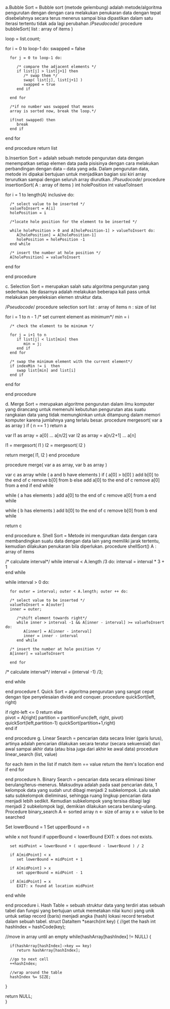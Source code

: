 a.Bubble Sort = Bubble sort (metode gelembung) adalah metode/algoritma pengurutan dengan dengan cara melakukan penukaran data dengan tepat disebelahnya secara terus menerus sampai bisa dipastikan dalam satu iterasi tertentu tidak ada lagi perubahan
/*Pseudocode*/
procedure bubbleSort( list : array of items )

   loop = list.count;
   
   for i = 0 to loop-1 do:
      swapped = false
		
      for j = 0 to loop-1 do:
      
         /* compare the adjacent elements */   
         if list[j] > list[j+1] then
            /* swap them */
            swap( list[j], list[j+1] )		 
            swapped = true
         end if
         
      end for
      
      /*if no number was swapped that means 
      array is sorted now, break the loop.*/
      
      if(not swapped) then
         break
      end if
      
   end for
   
end procedure return list


b.Insertion Sort = adalah sebuah metode pengurutan data dengan menempatkan setiap elemen data pada pisisinya dengan cara melakukan perbandingan dengan data – data yang ada. Dalam pengurutan data, metode ini dipakai bertujuan untuk menjadikan bagian sisi kiri array terurutkan sampai dengan seluruh array diurutkan.
/*Pseudocode*/
procedure insertionSort( A : array of items )
   int holePosition
   int valueToInsert
	
   for i = 1 to length(A) inclusive do:
	
      /* select value to be inserted */
      valueToInsert = A[i]
      holePosition = i
      
      /*locate hole position for the element to be inserted */
		
      while holePosition > 0 and A[holePosition-1] > valueToInsert do:
         A[holePosition] = A[holePosition-1]
         holePosition = holePosition -1
      end while
		
      /* insert the number at hole position */
      A[holePosition] = valueToInsert
      
   end for
	
end procedure


c. Selection Sort = merupakan salah satu algoritma pengurutan yang sederhana. Ide dasarnya adalah melakukan beberapa kali pass untuk melakukan penyeleksian elemen struktur data.
 
 /*Pseudocode*/
  procedure selection sort 
   list  : array of items
   n     : size of list

   for i = 1 to n - 1
   /* set current element as minimum*/
      min = i    
  
      /* check the element to be minimum */

      for j = i+1 to n 
         if list[j] < list[min] then
            min = j;
         end if
      end for

      /* swap the minimum element with the current element*/
      if indexMin != i  then
         swap list[min] and list[i]
      end if
   end for
	
end procedure

d. Merge Sort = merupakan algoritme pengurutan dalam ilmu komputer yang dirancang untuk memenuhi kebutuhan pengurutan atas suatu rangkaian data yang tidak memungkinkan untuk ditampung dalam memori komputer karena jumlahnya yang terlalu besar.
	procedure mergesort( var a as array )
   if ( n == 1 ) return a

   var l1 as array = a[0] ... a[n/2]
   var l2 as array = a[n/2+1] ... a[n]

   l1 = mergesort( l1 )
   l2 = mergesort( l2 )

   return merge( l1, l2 )
end procedure

procedure merge( var a as array, var b as array )

   var c as array
   while ( a and b have elements )
      if ( a[0] > b[0] )
         add b[0] to the end of c
         remove b[0] from b
      else
         add a[0] to the end of c
         remove a[0] from a
      end if
   end while
   
   while ( a has elements )
      add a[0] to the end of c
      remove a[0] from a
   end while
   
   while ( b has elements )
      add b[0] to the end of c
      remove b[0] from b
   end while
   
   return c
	
end procedure
e. Shell Sort = Metode ini mengurutkan data dengan cara membandingkan suatu data dengan data lain yang memiliki jarak tertentu, kemudian dilakukan penukaran bila diperlukan.
	procedure shellSort()
   A : array of items 
	
   /* calculate interval*/
   while interval < A.length /3 do:
      interval = interval * 3 + 1	    
   end while
   
   while interval > 0 do:

      for outer = interval; outer < A.length; outer ++ do:

      /* select value to be inserted */
      valueToInsert = A[outer]
      inner = outer;

         /*shift element towards right*/
         while inner > interval -1 && A[inner - interval] >= valueToInsert do:
            A[inner] = A[inner - interval]
            inner = inner - interval
         end while

      /* insert the number at hole position */
      A[inner] = valueToInsert

      end for

   /* calculate interval*/
   interval = (interval -1) /3;	  

   end while
   
end procedure
f. Quick Sort = algoritma pengurutan yang sangat cepat dengan tipe penyelesaian divide and conquer.
	procedure quickSort(left, right)

   if right-left <= 0
      return
   else     
      pivot = A[right]
      partition = partitionFunc(left, right, pivot)
      quickSort(left,partition-1)
      quickSort(partition+1,right)    
   end if		
   
end procedure
g. Linear Search = pencarian data secara linier (garis lurus), artinya adalah pencarian dilakukan secara teratur (secara sekuensial) dari awal sampai akhir data (atau bisa juga dari akhir ke awal data) 
	procedure linear_search (list, value)

   for each item in the list
      if match item == value
         return the item's location
      end if
   end for

end procedure
h. Binary Search = pencarian data secara eliminasi biner berulang/terus-menerus. Maksudnya adalah pada saat pencarian data, 1 kelompok data yang sudah urut dibagi menjadi 2 subkelompok. Lalu salah satu subkelompok dieliminasi, sehingga ruang lingkup pencarian data menjadi lebih sedikit. Kemudian subkelompok yang tersisa dibagi lagi menjadi 2 subkelompok lagi, demikian dilakukan secara berulang-ulang.
	Procedure binary_search
   A ← sorted array
   n ← size of array
   x ← value to be searched

   Set lowerBound = 1
   Set upperBound = n 

   while x not found
      if upperBound < lowerBound 
         EXIT: x does not exists.
   
      set midPoint = lowerBound + ( upperBound - lowerBound ) / 2
      
      if A[midPoint] < x
         set lowerBound = midPoint + 1
         
      if A[midPoint] > x
         set upperBound = midPoint - 1 

      if A[midPoint] = x 
         EXIT: x found at location midPoint
   end while
   
end procedure
i. Hash Table = sebuah struktur data yang terdiri atas sebuah tabel dan fungsi yang bertujuan untuk memetakan nilai kunci yang unik untuk setiap record (baris) menjadi angka (hash) lokasi record tersebut dalam sebuah tabel.
	struct DataItem *search(int key) {
   //get the hash
   int hashIndex = hashCode(key);
	
   //move in array until an empty
   while(hashArray[hashIndex] != NULL) {
	
      if(hashArray[hashIndex]->key == key)
         return hashArray[hashIndex];
			
      //go to next cell
      ++hashIndex;
		
      //wrap around the table
      hashIndex %= SIZE;
   }

   return NULL;        
}
